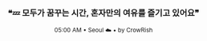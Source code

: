 <div align="center">

<br>

<h3>❝💤 모두가 꿈꾸는 시간, 혼자만의 여유를 즐기고 있어요❞</h3>

<sub>05:00 AM • Seoul ☁️ • by CrowRish</sub>

<br>

</div>